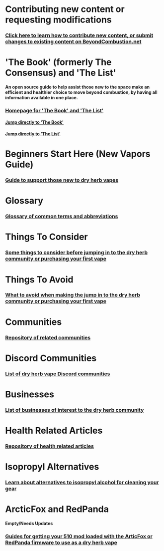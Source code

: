 # Contributing new content or requesting modifications
### [Click here to learn how to contribute new content, or submit changes to existing content on BeyondCombustion.net](https://beyondcombustion.net/How-To-Contribute)

# 'The Book' (formerly The Consensus) and 'The List'
#### An open source guide to help assist those new to the space make an efficient and healthier choice to move beyond combustion, by having all information available in one place.
### [Homepage for 'The Book' and 'The List'](https://beyondcombustion.net/The-Book-fka-The-Consensus/)
#### [Jump directly to 'The Book'](https://beyondcombustion.net/The-Book-fka-The-Consensus/#the-book)
#### [Jump directly to 'The List'](https://beyondcombustion.net/The-Book-fka-The-Consensus/#the-list)

# Beginners Start Here (New Vapors Guide)
### [Guide to support those new to dry herb vapes](https://beyondcombustion.net/Beginners-Start-Here)

# Glossary
### [Glossary of common terms and abbreviations](https://beyondcombustion.net/Glossary)

# Things To Consider
### [Some things to consider before jumping in to the dry herb community or purchasing your first vape](https://beyondcombustion.net/Things-To-Consider)

# Things To Avoid
### [What to avoid when making the jump in to the dry herb community or purchasing your first vape](https://beyondcombustion.net/Things-To-Avoid)

# Communities
### [Repository of related communities](https://beyondcombustion.net/Communities)

# Discord Communities
### [List of dry herb vape Discord communities](https://beyondcombustion.net/Discord-Communities)

# Businesses
### [List of businesses of interest to the dry herb community](https://www.beyondcombustion.net/Businesses/)

# Health Related Articles
### [Repository of health related articles](https://beyondcombustion.net/Health-Related-Articles)

# Isopropyl Alternatives
### [Learn about alternatives to isopropyl alcohol for cleaning your gear](https://beyondcombustion.net/Isopropyl-Alternatives)

# ArcticFox and RedPanda 
#### **Empty/Needs Updates**
### [Guides for getting your 510 mod loaded with the ArticFox or RedPanda firmware to use as a dry herb vape](https://beyondcombustion.net/ArcticFox-and-RedPanda)
